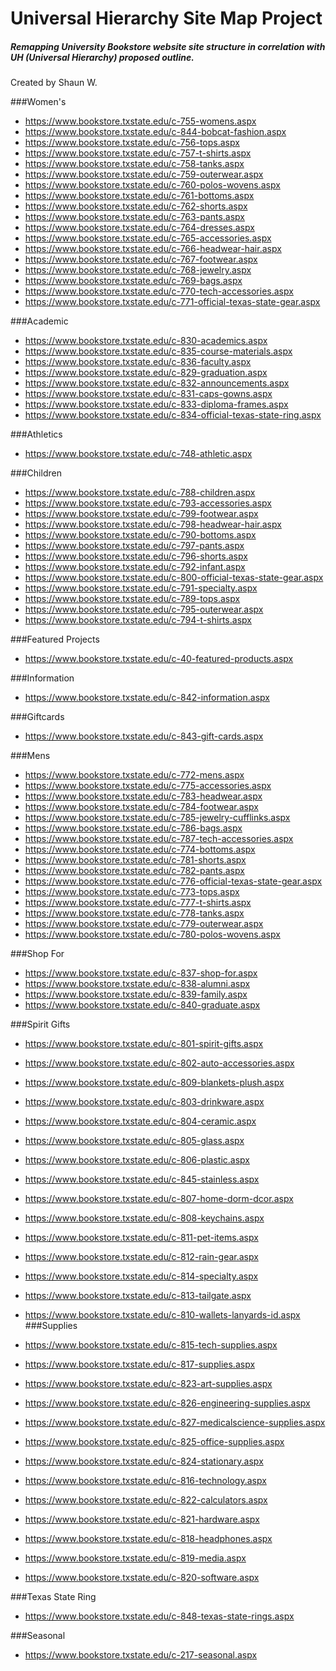 # Universal Hierarchy Site Map Project
##### Remapping University Bookstore website site structure in correlation with UH (Universal Hierarchy) proposed outline.

Created by Shaun W.

###Women's
* https://www.bookstore.txstate.edu/c-755-womens.aspx
* https://www.bookstore.txstate.edu/c-844-bobcat-fashion.aspx
* https://www.bookstore.txstate.edu/c-756-tops.aspx
* https://www.bookstore.txstate.edu/c-757-t-shirts.aspx
* https://www.bookstore.txstate.edu/c-758-tanks.aspx
* https://www.bookstore.txstate.edu/c-759-outerwear.aspx
* https://www.bookstore.txstate.edu/c-760-polos-wovens.aspx
* https://www.bookstore.txstate.edu/c-761-bottoms.aspx
* https://www.bookstore.txstate.edu/c-762-shorts.aspx
* https://www.bookstore.txstate.edu/c-763-pants.aspx
* https://www.bookstore.txstate.edu/c-764-dresses.aspx
* https://www.bookstore.txstate.edu/c-765-accessories.aspx
* https://www.bookstore.txstate.edu/c-766-headwear-hair.aspx
* https://www.bookstore.txstate.edu/c-767-footwear.aspx
* https://www.bookstore.txstate.edu/c-768-jewelry.aspx
* https://www.bookstore.txstate.edu/c-769-bags.aspx
* https://www.bookstore.txstate.edu/c-770-tech-accessories.aspx
* https://www.bookstore.txstate.edu/c-771-official-texas-state-gear.aspx

###Academic
* https://www.bookstore.txstate.edu/c-830-academics.aspx
* https://www.bookstore.txstate.edu/c-835-course-materials.aspx
* https://www.bookstore.txstate.edu/c-836-faculty.aspx
* https://www.bookstore.txstate.edu/c-829-graduation.aspx
* https://www.bookstore.txstate.edu/c-832-announcements.aspx
* https://www.bookstore.txstate.edu/c-831-caps-gowns.aspx
* https://www.bookstore.txstate.edu/c-833-diploma-frames.aspx
* https://www.bookstore.txstate.edu/c-834-official-texas-state-ring.aspx

###Athletics
* https://www.bookstore.txstate.edu/c-748-athletic.aspx

###Children

* https://www.bookstore.txstate.edu/c-788-children.aspx
* https://www.bookstore.txstate.edu/c-793-accessories.aspx
* https://www.bookstore.txstate.edu/c-799-footwear.aspx
* https://www.bookstore.txstate.edu/c-798-headwear-hair.aspx
* https://www.bookstore.txstate.edu/c-790-bottoms.aspx
* https://www.bookstore.txstate.edu/c-797-pants.aspx
* https://www.bookstore.txstate.edu/c-796-shorts.aspx
* https://www.bookstore.txstate.edu/c-792-infant.aspx
* https://www.bookstore.txstate.edu/c-800-official-texas-state-gear.aspx
* https://www.bookstore.txstate.edu/c-791-specialty.aspx
* https://www.bookstore.txstate.edu/c-789-tops.aspx
* https://www.bookstore.txstate.edu/c-795-outerwear.aspx
* https://www.bookstore.txstate.edu/c-794-t-shirts.aspx

###Featured Projects
* https://www.bookstore.txstate.edu/c-40-featured-products.aspx

###Information
* https://www.bookstore.txstate.edu/c-842-information.aspx

###Giftcards
* https://www.bookstore.txstate.edu/c-843-gift-cards.aspx

###Mens
* https://www.bookstore.txstate.edu/c-772-mens.aspx
* https://www.bookstore.txstate.edu/c-775-accessories.aspx
* https://www.bookstore.txstate.edu/c-783-headwear.aspx
* https://www.bookstore.txstate.edu/c-784-footwear.aspx
* https://www.bookstore.txstate.edu/c-785-jewelry-cufflinks.aspx
* https://www.bookstore.txstate.edu/c-786-bags.aspx
* https://www.bookstore.txstate.edu/c-787-tech-accessories.aspx
* https://www.bookstore.txstate.edu/c-774-bottoms.aspx
* https://www.bookstore.txstate.edu/c-781-shorts.aspx
* https://www.bookstore.txstate.edu/c-782-pants.aspx
* https://www.bookstore.txstate.edu/c-776-official-texas-state-gear.aspx
* https://www.bookstore.txstate.edu/c-773-tops.aspx
* https://www.bookstore.txstate.edu/c-777-t-shirts.aspx
* https://www.bookstore.txstate.edu/c-778-tanks.aspx
* https://www.bookstore.txstate.edu/c-779-outerwear.aspx
* https://www.bookstore.txstate.edu/c-780-polos-wovens.aspx

###Shop For
* https://www.bookstore.txstate.edu/c-837-shop-for.aspx
* https://www.bookstore.txstate.edu/c-838-alumni.aspx
* https://www.bookstore.txstate.edu/c-839-family.aspx
* https://www.bookstore.txstate.edu/c-840-graduate.aspx

###Spirit Gifts
* https://www.bookstore.txstate.edu/c-801-spirit-gifts.aspx
* https://www.bookstore.txstate.edu/c-802-auto-accessories.aspx
* https://www.bookstore.txstate.edu/c-809-blankets-plush.aspx
* https://www.bookstore.txstate.edu/c-803-drinkware.aspx
* https://www.bookstore.txstate.edu/c-804-ceramic.aspx
* https://www.bookstore.txstate.edu/c-805-glass.aspx
* https://www.bookstore.txstate.edu/c-806-plastic.aspx
* https://www.bookstore.txstate.edu/c-845-stainless.aspx
* https://www.bookstore.txstate.edu/c-807-home-dorm-dcor.aspx
* https://www.bookstore.txstate.edu/c-808-keychains.aspx
* https://www.bookstore.txstate.edu/c-811-pet-items.aspx
* https://www.bookstore.txstate.edu/c-812-rain-gear.aspx
* https://www.bookstore.txstate.edu/c-814-specialty.aspx
* https://www.bookstore.txstate.edu/c-813-tailgate.aspx
* https://www.bookstore.txstate.edu/c-810-wallets-lanyards-id.aspx
###Supplies

* https://www.bookstore.txstate.edu/c-815-tech-supplies.aspx
* https://www.bookstore.txstate.edu/c-817-supplies.aspx
* https://www.bookstore.txstate.edu/c-823-art-supplies.aspx
* https://www.bookstore.txstate.edu/c-826-engineering-supplies.aspx
* https://www.bookstore.txstate.edu/c-827-medicalscience-supplies.aspx
* https://www.bookstore.txstate.edu/c-825-office-supplies.aspx
* https://www.bookstore.txstate.edu/c-824-stationary.aspx
* https://www.bookstore.txstate.edu/c-816-technology.aspx
* https://www.bookstore.txstate.edu/c-822-calculators.aspx
* https://www.bookstore.txstate.edu/c-821-hardware.aspx
* https://www.bookstore.txstate.edu/c-818-headphones.aspx
* https://www.bookstore.txstate.edu/c-819-media.aspx
* https://www.bookstore.txstate.edu/c-820-software.aspx

###Texas State Ring
* https://www.bookstore.txstate.edu/c-848-texas-state-rings.aspx

###Seasonal
* https://www.bookstore.txstate.edu/c-217-seasonal.aspx
